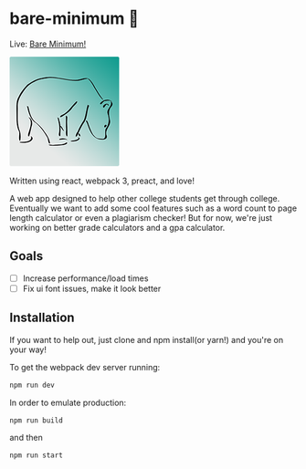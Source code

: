 # bare-minimum 🚀

Live: <a target="_blank" href="https://bareminimum.co" >Bare Minimum!</a>

![Alt text](https://github.com/Chrischuck/bare-minimum/blob/master/src/assets/Bm192.png "Title")

Written using react, webpack 3, preact, and love!

A  web app designed to help other college students get through college. Eventually we want to add some cool features such as a word count to page length calculator or even a plagiarism checker! But for now, we're just working on better grade calculators and a gpa calculator.

## Goals
- [ ] Increase performance/load times
- [ ] Fix ui font issues, make it look better

## Installation
If you want to help out, just clone and npm install(or yarn!) and you're on your way!  

To get the webpack dev server running:  
```bash
npm run dev
```
In order to emulate production:
```bash
npm run build
```  
and then
```bash
npm run start
```